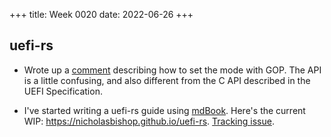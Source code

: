 +++
title: Week 0020
date: 2022-06-26
+++

## uefi-rs

* Wrote up a
  [comment](https://github.com/rust-osdev/uefi-rs/issues/458#issuecomment-1173188255)
  describing how to set the mode with GOP. The API is a little
  confusing, and also different from the C API described in the UEFI
  Specification.

* I've started writing a uefi-rs guide using
  [mdBook](https://rust-lang.github.io/mdBook). 
  Here's the current WIP: <https://nicholasbishop.github.io/uefi-rs>.
  [Tracking issue](https://github.com/rust-osdev/uefi-rs/issues/459).
